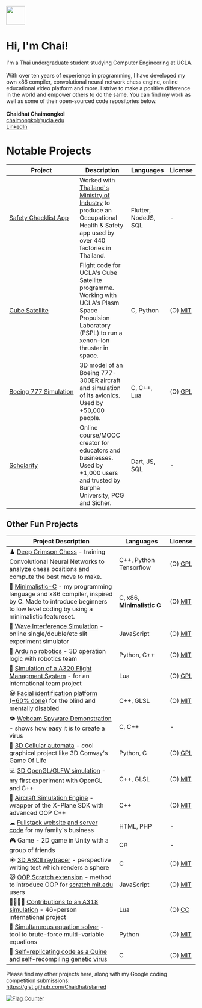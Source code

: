 <img src="https://em-content.zobj.net/thumbs/120/apple/325/waving-hand_1f44b.png" width="50" height="50"><br>
# Hi, I'm Chai! 

I'm a Thai undergraduate student studying Computer Engineering at UCLA.
<br><br>
With over ten years of experience in programming, I have developed my own x86 compiler, convolutional neural network chess engine, online educational video platform and more. I strive to make a positive difference in the world and empower others to do the same. You can find my work as well as some of their open-sourced code repositories below.<br>
<br>
**Chaidhat Chaimongkol**<br>
chaimongkol@ucla.edu
<br>[LinkedIn](https://www.linkedin.com/in/chaidhat/)

# Notable Projects
| Project | Description | Languages | License |
|---|---|---|---|
| [Safety&#160;Checklist&#160;App](http://schecklist-n.diw.go.th) |  Worked with [Thailand's Ministry of Industry](https://www.diw.go.th) to produce an Occupational Health & Safety app used by over 440 factories in Thailand.| Flutter, NodeJS, SQL | - |
| [Cube Satellite](https://github.com/Bruin-Spacecraft-Group/Rapid-CDH) | Flight code for UCLA's Cube Satellite programme. Working with UCLA's Plasm Space Propulsion Laboratory (PSPL) to run a xenon-ion thruster in space. | C, Python | (Ɔ) [MIT](https://choosealicense.com/licenses/mit) |
| [Boeing&#160;777&#160;Simulation](https://github.com/Chai112/Boeing-777-300ER) | 3D model of an Boeing 777-300ER aircraft and simulation of its avionics. Used by +50,000 people. | C, C++, Lua                | (Ɔ) [GPL](https://choosealicense.com/licenses/gpl-3.0/) |
| [Scholarity](http://scholarity.io) | Online course/MOOC creator for educators and businesses. Used by +1,000 users and trusted by Burpha University, PCG and Sicher. | Dart, JS, SQL | - |



## Other Fun Projects
<!--<details><summary><b>Click to expand</b></summary>
<br>-->
  
| Project Description | Languages | License |
|---|---|---|
| ♟️ [Deep&#160;Crimson&#160;Chess](https://github.com/chai112/deep-crimson-chess) - training Convolutional Neural Networks to analyze chess positions and compute the best move to make. | C++, Python Tensorflow | (Ɔ) [GPL](https://choosealicense.com/licenses/gpl-3.0/) |
| 👾 [Minimalistic-C](https://github.com/Chai112/MinC-Compiler) - my programming language and x86 compiler, inspired by C. Made to introduce beginners to low level coding by using a minimalistic featureset.            | C, x86, **Minimalistic&#160;C** | (Ɔ) [MIT](https://choosealicense.com/licenses/mit) |
| 🌊 [Wave Interference Simulation](https://chaidhat.github.io/Chaidhat/slits-experiment/) - online single/double/etc slit experiment simulator | JavaScript | (Ɔ) [MIT](https://choosealicense.com/licenses/mit) |
| 🤖 [Arduino robotics ](https://github.com/Chai112/Robotics) - 3D operation logic with robotics team                                                | Python, C++ | (Ɔ) [MIT](https://choosealicense.com/licenses/mit) |
| 🧭 [Simulation of a A320 Flight Managment System](https://github.com/JonathanOrr/A321Neo-FXPL) - for an international team project                 | Lua | (Ɔ) [GPL](https://choosealicense.com/licenses/gpl-3.0/) |
| 😀 [Facial identification platform (~60% done)](https://github.com/Chai112/AIFRED) for the blind and mentally disabled     | C++, GLSL                  | (Ɔ) [MIT](https://choosealicense.com/licenses/mit) |
| 👁 [Webcam Spyware Demonstration](https://www.cyphermagazine.com/post/coding-a-webcam-spyware-virus-in-less-than-a-day) - shows how easy it is to create a virus                                                                        | C, C++ | - |
| 🔬 [3D Cellular automata](https://github.com/Chai112/Cellular-Automata) - cool graphical project like 3D Conway's Game Of Life                     | Python, C | (Ɔ) [GPL](https://choosealicense.com/licenses/gpl-3.0/) | 
| 💻 [3D OpenGL/GLFW simulation](https://github.com/Chai112/ESC) - my first experiment with OpenGL and C++                                           | C++, GLSL | (Ɔ) [MIT](https://choosealicense.com/licenses/mit) |
| 🛫 [Aircraft Simulation Engine](https://github.com/Chai112/ASE) - wrapper of the X-Plane SDK with advanced OOP C++                                 | C++ | (Ɔ) [MIT](https://choosealicense.com/licenses/mit) |
| ☁ [Fullstack website and server code](https://github.com/Chai112/Website) for my family's business                      | HTML, PHP         | - |
| 🎮 Game - 2D game in Unity with a group of friends                                                                                                 | C# | - |
| ☀ [3D ASCII raytracer](https://gist.github.com/Chaidhat/4c934711b3de8ad8cebe1e377e1eb23d) - perspective writing test which renders a sphere        | C | (Ɔ) [MIT](https://choosealicense.com/licenses/mit) |
| 🐱 [OOP Scratch extension](https://gist.github.com/Chaidhat/47e72152c248570bb61da72c093a0234) - method to introduce OOP for [scratch.mit.edu](https://scratch.mit.edu) users   | JavaScript | (Ɔ) [MIT](https://choosealicense.com/licenses/mit) |
| 👨‍👨‍👦‍👦 [Contributions to an A318 simulation](https://github.com/x-bureau/Airbus-A318) - 46-person international project | Lua | (Ɔ) [CC](https://creativecommons.org/licenses/by-nc-sa/3.0/) |
| 🧮 [Simultaneous equation solver](https://gist.github.com/Chaidhat/0f080e0bb1fefcf73c39ccd7f02bf0fd) - tool to brute-force multi-variable equations | Python | (Ɔ) [MIT](https://choosealicense.com/licenses/mit) |
| 🦠 [Self-replicating code as a Quine](https://gist.github.com/Chaidhat/9920e9ae052593e32dbb38ccd5367333) and self-recompiling [genetic virus](https://gist.github.com/Chaidhat/6d5ae1bfbc343130a0ee3d87f53d205c) | C | (Ɔ) [MIT](https://choosealicense.com/licenses/mit) |


Please find my other projects here, along with my Google coding competition submissions:\
https://gist.github.com/Chaidhat/starred
</details>

<a href="http://s01.flagcounter.com/more/MEl"><img src="https://s01.flagcounter.com/count2/MEl/bg_FFFFFF/txt_000000/border_CCCCCC/columns_8/maxflags_250/viewers_0/labels_0/pageviews_0/flags_0/percent_0/" alt="Flag Counter" border="0"></a>
